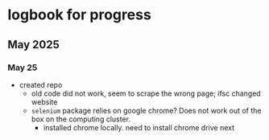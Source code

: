 # logbook for progress
## May 2025
### May 25
- created repo
    - old code did not work, seem to scrape the wrong page; ifsc changed website
    - `selenium` package relies on google chrome? Does not work out of the box on the computing cluster.
        - installed chrome locally. need to install chrome drive next